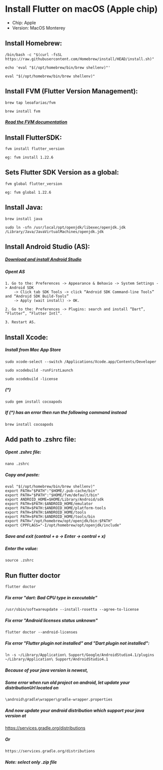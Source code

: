 # Install Flutter on macOS (Apple chip)
- Chip: Apple
- Version: MacOS Monterey

## Install Homebrew:

```
/bin/bash -c "$(curl -fsSL https://raw.githubusercontent.com/Homebrew/install/HEAD/install.sh)"
```
```
echo 'eval "$(/opt/homebrew/bin/brew shellenv)"'
```
```
eval "$(/opt/homebrew/bin/brew shellenv)"
```

## Install FVM (Flutter Version Management):

```
brew tap leoafarias/fvm
```
```
brew install fvm
```
##### [Read the FVM documentation](https://fvm.app/)

## Install FlutterSDK:

```
fvm install flutter_version
```
`eg: fvm install 1.22.6`
## Sets Flutter SDK Version as a global:

```
fvm global flutter_version
```
`eg: fvm global 1.22.6`
## Install Java:

```
brew install java
```
```
sudo ln -sfn /usr/local/opt/openjdk/libexec/openjdk.jdk /Library/Java/JavaVirtualMachines/openjdk.jdk
```
## Install Android Studio (AS):

##### [Download and install Android Studio](https://developer.android.com/studio)

##### Opent AS

	1. Go to the: Preferences -> Appearance & Behavio -> System Settings -> Android SDK 
		-> Click tab SDK Tools -> click “Android SDK Command-line Tools” and “Android SDK Build-Tools”
		-> Apply (wait install) -> OK.

	2. Go to the: Preferences -> Plugins: search and install “Dart”, “Flutter”, “Flutter Intl”.

	3. Restart AS.

## Install Xcode:

##### Install from Mac App Store

```
sudo xcode-select --switch /Applications/Xcode.app/Contents/Developer
```
```
sudo xcodebuild -runFirstLaunch
```
```
sudo xcodebuild -license
```
##### (*)
```
sudo gem install cocoapods
```
##### If (*) has an error then run the following command instead
```
brew install cocoapods
```
## Add path to .zshrc file:

##### Opent .zshrc file:

```
nano .zshrc
````
##### Copy and paste:

```
eval "$(/opt/homebrew/bin/brew shellenv)"
export PATH="$PATH":"$HOME/.pub-cache/bin"
export PATH="$PATH":"$HOME/fvm/default/bin"
export ANDROID_HOME=$HOME/Library/Android/sdk
export PATH=$PATH:$ANDROID_HOME/emulator
export PATH=$PATH:$ANDROID_HOME/platform-tools
export PATH=$PATH:$ANDROID_HOME/tools
export PATH=$PATH:$ANDROID_HOME/tools/bin
export PATH="/opt/homebrew/opt/openjdk/bin:$PATH"
export CPPFLAGS="-I/opt/homebrew/opt/openjdk/include"
```
##### Save and exit (control + o -> Enter -> control + x)

##### Enter the value:

```
source .zshrc
```

## Run flutter doctor

```
flutter doctor
```

##### Fix error "dart: Bad CPU type in executable"
```
/usr/sbin/softwareupdate --install-rosetta --agree-to-license
```

##### Fix error "Android licenses status unknown"
```
flutter doctor --android-licenses
```

##### Fix error "Flutter plugin not installed" and "Dart plugin not installed":
```
ln -s ~/Library/Application\ Support/Google/AndroidStudio4.1/plugins ~/Library/Application\ Support/AndroidStudio4.1
```

##### Because of your java version is newest, 
##### Some error when run old project on android, let update your distributionUrl located on
```
\android\gradle\wrapper\gradle-wrapper.properties
```
##### And now update your android distribution which support your java version at
<a href="https://services.gradle.org/distributions" target="_blank">https://services.gradle.org/distributions</a>
##### Or
```
https://services.gradle.org/distributions
```

##### Note: select only .zip file
